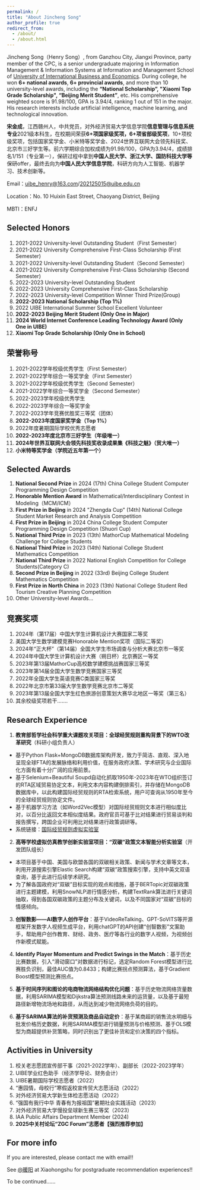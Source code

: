 ```yaml
---
permalink: /
title: "About Jincheng Song"
author_profile: true
redirect_from: 
  - /about/
  - /about.html
---
```

Jincheng Song（Henry Song）, from Ganzhou City, Jiangxi Province, party member of the CPC, is a senior undergraduate majoring in Information Management & Information Systems at Information and Management School of [University of International Business and Economics](https://www.uibe.edu.cn/). During college, he won **6+ national awards**, **6+ provincial awards**, and more than 10 university-level awards, including the **“National Scholarship”, "Xiaomi Top Grade Scholarship", “Beijing Merit Student”**, etc. His comprehensive weighted score is 91.98/100, GPA is 3.94/4, ranking 1 out of 151 in the major. His research interests include artificial intelligence, machine learning, and technological innovation.

**宋金成**，江西赣州人，中共党员，对外经济贸易大学信息学院**信息管理与信息系统专业**2021级本科生，在校期间荣获**6+项国家级奖项，6+项省部级奖项**，10+项校级奖项，包括国家奖学金、小米特等奖学金、2024世界互联网大会领先科技奖、北京市三好学生等。前六学期综合加权成绩为91.98/100，GPA为3.94/4，成绩排名1/151（专业第一），保研过程中拿到**中国人民大学、浙江大学、国防科技大学等**保研offer，最终去向为**中国人民大学信息学院**，科研方向为人工智能、机器学习、技术创新等。

Email：[uibe_henry@163.com](mailto:uibe_henry@163.com)/[202125015@uibe.edu.cn](mailto:202125015@uibe.edu.cn)  

Location：No. 10 Huixin East Street, Chaoyang District, Beijing  

MBTI：ENFJ

Selected Honors
------
1. 2021-2022 University-level Outstanding Student（First Semester）
2. 2021-2022 University Comprehensive First-Class Scholarship (First Semester)
3. 2021-2022 University-level Outstanding Student（Second Semester）
4. 2021-2022 University Comprehensive First-Class Scholarship (Second Semester)
5. 2022-2023 University-level Outstanding Student
6. 2022-2023 University Comprehensive First-Class Scholarship
7. 2022-2023 University-level Competition Winner Third Prize(Group)
8. **2022-2023 National Scholarship (Top 1%)**
9. 2022 UIBE International Summer School Excellent Volunteer
10. **2022-2023 Beijing Merit Student (Only One in Major)**
11. **2024 World Internet Conference Leading Technology Award (Only One in UIBE)**
12. **Xiaomi Top Grade Scholarship (Only One in School)**

荣誉称号
------
1. 2021-2022学年校级优秀学生（First Semester）
2. 2021-2022学年综合一等奖学金（First Semester）
3. 2021-2022学年校级优秀学生（Second Semester）
4. 2021-2022学年综合一等奖学金（Second Semester）
5. 2022-2023学年校级优秀学生
6. 2022-2023学年综合一等奖学金
7. 2022-2023学年竞赛优胜奖三等奖（团体）
8. **2022-2023年度国家奖学金（Top 1%）**
9. 2022年度暑期国际学校优秀志愿者
10. **2022-2023年度北京市三好学生（年级唯一）**
11. **2024年世界互联网大会领先科技奖收录成果集《科技之魅》（贸大唯一）**
12. **小米特等奖学金（学院近五年第一个）**

Selected Awards
------
1. **National Second Prize** in 2024 (17th) China College Student Computer Programming Design Competition
2. **Honorable Mention Award** in Mathematical/Interdisciplinary Contest in Modeling（MCM/ICM）
3. **First Prize in Beijing** in 2024 "Zhengda Cup" (14th) National College Student Market Research and Analysis Competition
4. **First Prize in Beijing** in 2024 China College Student Computer Programming Design Competition (Shuori Cup)
5. **National Third Prize** in 2023 (13th) MathorCup Mathematical Modeling Challenge for College Students
6. **National Third Prize** in 2023 (14th) National College Student Mathematics Competition
7. **National Third Prize** in 2022 National English Competition for College Students(Category C)
8. **Second Prize in Beijing** in 2022 (33rd) Beijing College Student Mathematics Competition
9. **First Prize in North China** in 2023 (13th) National College Student Red Tourism Creative Planning Competition
10. Other University-level Awards...

竞赛奖项
------
1. 2024年（第17届）中国大学生计算机设计大赛国家二等奖
2. 美国大学生数学建模竞赛Honorable Mention奖项（国际二等奖）
3. 2024年“正大杯”（第14届）全国大学生市场调查与分析大赛北京市一等奖
4. 2024年中国大学生计算机设计大赛（朔日杯）北京赛区一等奖
5. 2023年第13届MathorCup高校数学建模挑战赛国家三等奖
6. 2023年第14届全国大学生数学竞赛国家三等奖
7. 2022年全国大学生英语竞赛C类国家三等奖
8. 2022年北京市第33届大学生数学竞赛北京市二等奖
9. 2023年第13届全国大学生红色旅游创意策划大赛华北地区一等奖（第三名）
10. 其余校级奖项若干.......

Research Experience
------
1. **教育部哲学社会科学重大课题攻关项目：全球经贸规则重构背景下的WTO改革研究**（科研小组负责人）
- 基于Python Flask+MongoDB数据库架构开发，致力于简洁、直观、深入地呈现全球FTA的发展脉络和利用价值，在服务政府决策、学术研究与企业国际化方面有着十分广阔的应用前景。
- 基于Selenium+Beautiful Soupd自动化抓取1950年-2023年在WTO组织签订的RTA区域贸易协定文本，利用文本内容构建倒排索引，并存储在MongoDB数据库中，以此构建国际经贸规则的RTA检索系统，用户可查询从1950年至今的全球经贸规则协定文件。
- 基于机器学习方法（如Word2Vec模型）对国际经贸规则文本进行相似度比对，以百分比返回文本相似度结果。政府官员可基于比对结果进行贸易谈判和报告撰写，跨国企业可利用比对结果进行政策调研等。
- 系统链接：[国际经贸规则虚拟实验室](http://www.ietr.com.cn/)

2. **高等学校虚拟仿真教学创新实验室项目：“双碳”政策文本智能分析实验室**（开发团队组长）
- 本项目基于中国、美国与欧盟各国的双碳相关政策、新闻与学术文章等文本，利用开源搜索引擎Elastic Search构建“双碳”政策搜索引擎，支持中英文双语查询，基于此进行后续学术研究。
- 为了解各国政府对“双碳”目标实现的观点和措施，基于BERTopic对双碳政策进行主题建模，利用SnowNLP进行情感分析，构建TextRank算法进行关键词抽取，得到各国双碳政策的主题分布及关键词，以及不同国家对“双碳”目标的情感倾向。

3. **创智数影——AI数字人创作平台**：基于VideoReTalking、GPT-SoVITS等开源框架开发数字人视频生成平台，利用chatGPT的API创建“创智数影”文案助手，帮助用户创作教育、财经、政务、医疗等各行业的数字人视频，为视频创作新模式赋能。

4. **Identify Player Momentum and Predict Swings in the Match**：基于历史比赛数据，引入“滑动窗口”对数据进行标记，选定Random Forest模型进行比赛胜负识别，最佳AUC值为0.8433；构建比赛拐点预测算法，基于Gradient Boost模型预测比赛拐点。

5. **基于时间序列和图论的电商物流网络结构优化问题**：基于历史物流网络货量数据，利用SARIMA模型和Dijkstra算法预测线路未来的运货量，以及基于最短路径新增物流场地和路径，从而达到减少物流网络负荷的目的。

6. **基于SARIMA算法的补货预测及商品自动定价**：基于某商超的销售流水明细与批发价格历史数据，利用SARIMA模型进行销量预测与价格预测、基于OLS模型为商超提供补货策略，同时识别出了更佳补货和定价决策的四个指标。

Activities in University
------
1. 校关老志愿团宣传部干事（2021-2022学年）、副部长（2022-2023学年）
2. UIBE学业红色助手（经济学导论、财务会计）
3. UIBE暑期国际学校志愿者（2022）
4. “惠园情，母校行”寒假返校宣传贸大志愿活动（2022）
5. 对外经济贸易大学新生体检志愿活动（2022）
6. “强国有我行中华 青春有为报祖国”暑期社会实践活动（2023）
7. 对外经济贸易大学慢投垒球新生赛三等奖（2023）
8. IAA Public Affairs Department Member (2024)
9. **2025中关村论坛“ZGC Forum”志愿者【强烈推荐参加】**

For more info
------
If you are interested, please contact me with email!!    

See [@暖阳](https://www.xiaohongshu.com/user/profile/61e137d8000000001000de47) at Xiaohongshu for postgraduate recommendation experiences!!    

To be continued......    
